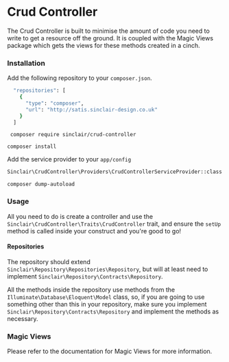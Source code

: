 # Crud Controller

The Crud Controller is built to minimise the amount of code you need to write to get a resource off the ground. It is coupled with the Magic Views package which gets the views for these methods created in a cinch.

### Installation

Add the following repository to your ``` composer.json ```.

``` sh
  "repositories": [
    {
      "type": "composer",
      "url": "http://satis.sinclair-design.co.uk"
    }
  ]
```

``` composer require sinclair/crud-controller```

``` composer install ```

Add the service provider to your ``` app/config ```

```sh
Sinclair\CrudController\Providers\CrudControllerServiceProvider::class
```

``` composer dump-autoload ```

### Usage

All you need to do is create a controller and use the ``` Sinclair\CrudController\Traits\CrudController ``` trait, and ensure the ``` setUp ``` method is called inside your construct and you're good to go!

#### Repositories
The repository should extend ``` Sinclair\Repository\Repositories\Repository ```, but will at least need to implement ``` Sinclair\Repository\Contracts\Repository ```.

All the methods inside the repository use methods from the ``` Illuminate\Database\Eloquent\Model ``` class, so, if you are going to use something other than this in your repository, make sure you implement ``` Sinclair\Repository\Contracts\Repository ``` and implement the methods as necessary.

### Magic Views

Please refer to the documentation for Magic Views for more information.